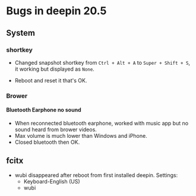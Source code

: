 # Bugs in deepin 20.5

## System

### shortkey

- Changed snapshot shortkey from `Ctrl + Alt + A` to `Super + Shift + S`, it working but displayed as `None`.

- Reboot and reset it that's OK.

### Brower

#### Bluetooth Earphone no sound

- When reconnected bluetooth earphone, worked with music app but no sound heard from brower videos.
- Max volume is much lower than Windows and iPhone.
- Closed bluetooth then OK.

## fcitx

- wubi disappeared after reboot from first installed deepin. Settings: 
	- Keyboard-English (US)
	- wubi
